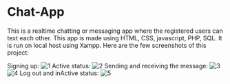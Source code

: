 # Chat-App
This is a realtime chatting or messaging app where the registered users can text each other.
This app is made using HTML, CSS, javascript, PHP, SQL. It is run on local host using Xampp.
Here are the few screenshots of this project:

Signing up:
![1](https://github.com/rajsekhar093/Chat-App/assets/103754629/c6fe5dcd-7148-47d9-b775-31196feecb5b)
Active status:
![2](https://github.com/rajsekhar093/Chat-App/assets/103754629/e34ab343-695c-41cd-a246-8bd54cdb500b)
Sending and receiving the message:
![3](https://github.com/rajsekhar093/Chat-App/assets/103754629/47cc6911-7d6a-4c2b-8a71-4d4bfa4a2b43)
![4](https://github.com/rajsekhar093/Chat-App/assets/103754629/8377d4ce-fbb9-4ad2-aa68-54f4c0e376ba)
Log out and inActive status:
![5](https://github.com/rajsekhar093/Chat-App/assets/103754629/87cbbe0d-407a-42e1-992b-5ebbec801020)
